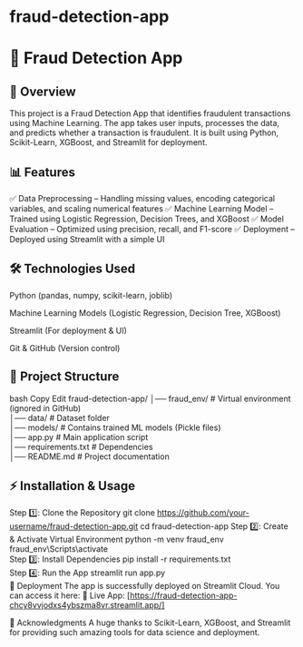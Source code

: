 # fraud-detection-app
# 🚀 Fraud Detection App
## 📌 Overview
This project is a Fraud Detection App that identifies fraudulent transactions using Machine Learning. The app takes user inputs, processes the data, and predicts whether a transaction is fraudulent. It is built using Python, Scikit-Learn, XGBoost, and Streamlit for deployment.

## 📊 Features
✅ Data Preprocessing – Handling missing values, encoding categorical variables, and scaling numerical features
✅ Machine Learning Model – Trained using Logistic Regression, Decision Trees, and XGBoost
✅ Model Evaluation – Optimized using precision, recall, and F1-score
✅ Deployment – Deployed using Streamlit with a simple UI

## 🛠 Technologies Used
Python (pandas, numpy, scikit-learn, joblib)

Machine Learning Models (Logistic Regression, Decision Tree, XGBoost)

Streamlit (For deployment & UI)

Git & GitHub (Version control)

## 📂 Project Structure
bash
Copy
Edit
fraud-detection-app/
│── fraud_env/                # Virtual environment (ignored in GitHub)  
│── data/                     # Dataset folder  
│── models/                   # Contains trained ML models (Pickle files)  
│── app.py                     # Main application script  
│── requirements.txt          # Dependencies  
│── README.md                 # Project documentation  
## ⚡ Installation & Usage
Step 1️⃣: Clone the Repository
git clone https://github.com/your-username/fraud-detection-app.git
cd fraud-detection-app
Step 2️⃣: Create & Activate Virtual Environment
python -m venv fraud_env  
fraud_env\Scripts\activate  
Step 3️⃣: Install Dependencies
pip install -r requirements.txt  
Step 4️⃣: Run the App
streamlit run app.py  
🚀 Deployment
The app is successfully deployed on Streamlit Cloud. You can access it here:
🔗 Live App: [https://fraud-detection-app-chcy8vvjodxs4ybszma8vr.streamlit.app/]

📌 Acknowledgments
A huge thanks to Scikit-Learn, XGBoost, and Streamlit for providing such amazing tools for data science and deployment.
